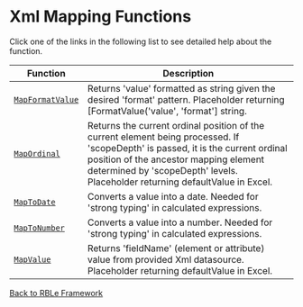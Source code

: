 # Xml Mapping Functions

Click one of the links in the following list to see detailed help about the function.

Function | Description
---|---
[`MapFormatValue`](RBLeXmlMapping.MapFormatValue.md) | Returns 'value' formatted as string given the desired 'format' pattern.  Placeholder returning [FormatValue('value', 'format'] string.
[`MapOrdinal`](RBLeXmlMapping.MapOrdinal.md) | Returns the current ordinal position of the current element being processed.  If 'scopeDepth' is passed, it is the current ordinal position of the ancestor mapping element determined by 'scopeDepth' levels.  Placeholder returning defaultValue in Excel.
[`MapToDate`](RBLeXmlMapping.MapToDate.md) | Converts a value into a date.  Needed for 'strong typing' in calculated expressions.
[`MapToNumber`](RBLeXmlMapping.MapToNumber.md) | Converts a value into a number.  Needed for 'strong typing' in calculated expressions.
[`MapValue`](RBLeXmlMapping.MapValue.md) | Returns 'fieldName' (element or attribute) value from provided Xml datasource.  Placeholder returning defaultValue in Excel.


[Back to RBLe Framework](RBLe.md)